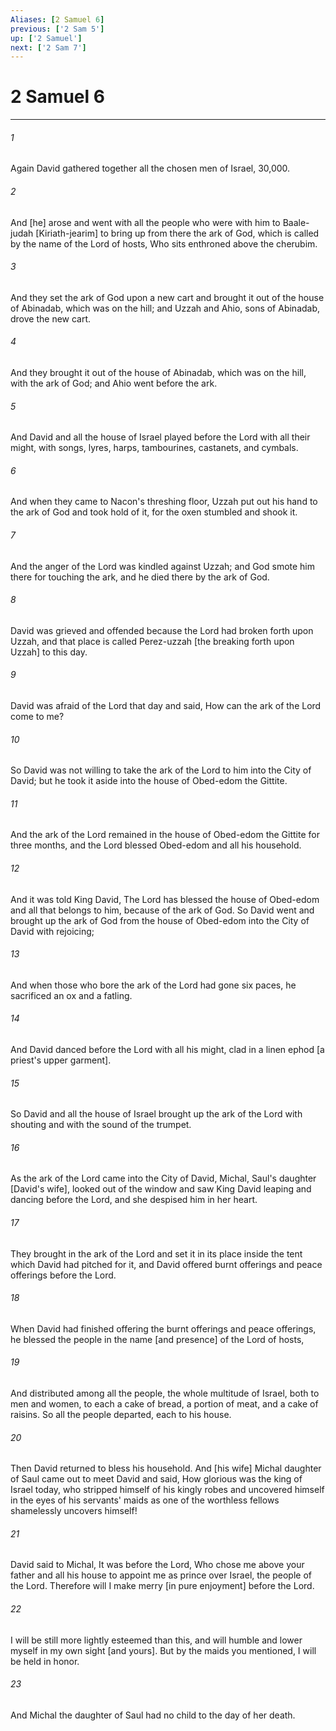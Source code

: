 ```yaml
---
Aliases: [2 Samuel 6]
previous: ['2 Sam 5']
up: ['2 Samuel']
next: ['2 Sam 7']
---
```

# 2 Samuel 6

***














###### 1 






Again David gathered together all the chosen men of Israel, 30,000. 













###### 2 






And [he] arose and went with all the people who were with him to Baale-judah [Kiriath-jearim] to bring up from there the ark of God, which is called by the name of the Lord of hosts, Who sits enthroned above the cherubim. 













###### 3 






And they set the ark of God upon a new cart and brought it out of the house of Abinadab, which was on the hill; and Uzzah and Ahio, sons of Abinadab, drove the new cart. 













###### 4 






And they brought it out of the house of Abinadab, which was on the hill, with the ark of God; and Ahio went before the ark. 













###### 5 






And David and all the house of Israel played before the Lord with all their might, with songs, lyres, harps, tambourines, castanets, and cymbals. 













###### 6 






And when they came to Nacon's threshing floor, Uzzah put out his hand to the ark of God and took hold of it, for the oxen stumbled and shook it. 













###### 7 






And the anger of the Lord was kindled against Uzzah; and God smote him there for touching the ark, and he died there by the ark of God. 













###### 8 






David was grieved and offended because the Lord had broken forth upon Uzzah, and that place is called Perez-uzzah [the breaking forth upon Uzzah] to this day. 













###### 9 






David was afraid of the Lord that day and said, How can the ark of the Lord come to me? 













###### 10 






So David was not willing to take the ark of the Lord to him into the City of David; but he took it aside into the house of Obed-edom the Gittite. 













###### 11 






And the ark of the Lord remained in the house of Obed-edom the Gittite for three months, and the Lord blessed Obed-edom and all his household. 













###### 12 






And it was told King David, The Lord has blessed the house of Obed-edom and all that belongs to him, because of the ark of God. So David went and brought up the ark of God from the house of Obed-edom into the City of David with rejoicing; 













###### 13 






And when those who bore the ark of the Lord had gone six paces, he sacrificed an ox and a fatling. 













###### 14 






And David danced before the Lord with all his might, clad in a linen ephod [a priest's upper garment]. 













###### 15 






So David and all the house of Israel brought up the ark of the Lord with shouting and with the sound of the trumpet. 













###### 16 






As the ark of the Lord came into the City of David, Michal, Saul's daughter [David's wife], looked out of the window and saw King David leaping and dancing before the Lord, and she despised him in her heart. 













###### 17 






They brought in the ark of the Lord and set it in its place inside the tent which David had pitched for it, and David offered burnt offerings and peace offerings before the Lord. 













###### 18 






When David had finished offering the burnt offerings and peace offerings, he blessed the people in the name [and presence] of the Lord of hosts, 













###### 19 






And distributed among all the people, the whole multitude of Israel, both to men and women, to each a cake of bread, a portion of meat, and a cake of raisins. So all the people departed, each to his house. 













###### 20 






Then David returned to bless his household. And [his wife] Michal daughter of Saul came out to meet David and said, How glorious was the king of Israel today, who stripped himself of his kingly robes and uncovered himself in the eyes of his servants' maids as one of the worthless fellows shamelessly uncovers himself! 













###### 21 






David said to Michal, It was before the Lord, Who chose me above your father and all his house to appoint me as prince over Israel, the people of the Lord. Therefore will I make merry [in pure enjoyment] before the Lord. 













###### 22 






I will be still more lightly esteemed than this, and will humble and lower myself in my own sight [and yours]. But by the maids you mentioned, I will be held in honor. 













###### 23 






And Michal the daughter of Saul had no child to the day of her death.
